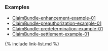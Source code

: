 ### Examples

- [ClaimBundle-enhancement-example-01](Bundle-ClaimBundle-enhancement-example-01.html)
- [ClaimBundle-preauthorization-example-01](Bundle-ClaimBundle-preauthorization-example-01.html)
- [ClaimBundle-predetermination-example-01](Bundle-ClaimBundle-predetermination-example-01.html)
- [ClaimBundle-settlement-example-01](Bundle-ClaimBundle-settlement-example-01.html)


{% include link-list.md %}
